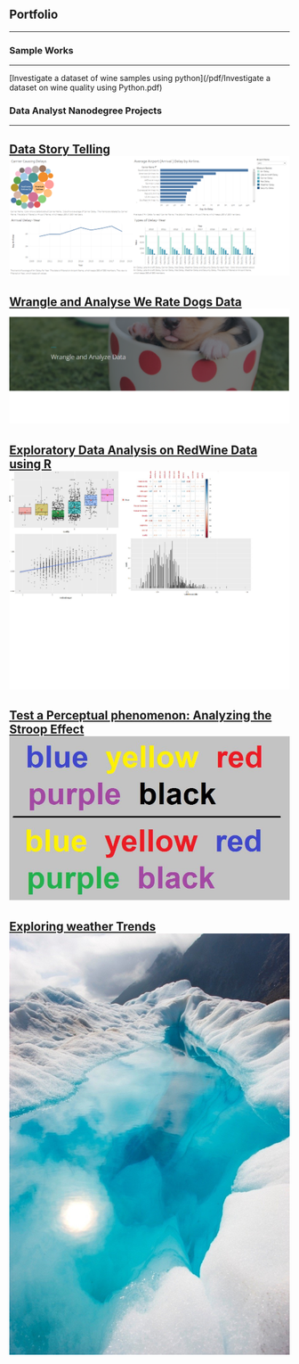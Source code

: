 ## Portfolio

---

### Sample Works

---
[Investigate a dataset of wine samples using python](/pdf/Investigate a dataset on wine quality using Python.pdf)

### Data Analyst Nanodegree Projects

---
[Data Story Telling](/write_up.md)
<img src="Images/project_1.png?raw=true"/>
---
[Wrangle and Analyse We Rate Dogs Data ](/pdf/act_report.pdf)
<img src="Images/Wrangle.png?raw=true"/>
---
[Exploratory Data Analysis on RedWine Data using R](/pdf/eda_r.pdf)
<img src="Images/EDA_r.jpg?raw=true"/>
---
[Test a Perceptual phenomenon: Analyzing the Stroop Effect](/pdf/stroop.pdf)
<img src="Images/stroop-test-2.jpg?raw=true"/>
---
[Exploring weather Trends](/pdf/eda_python.pdf)
<img src="Images/eda_python.jpg?raw=true"/>
---
